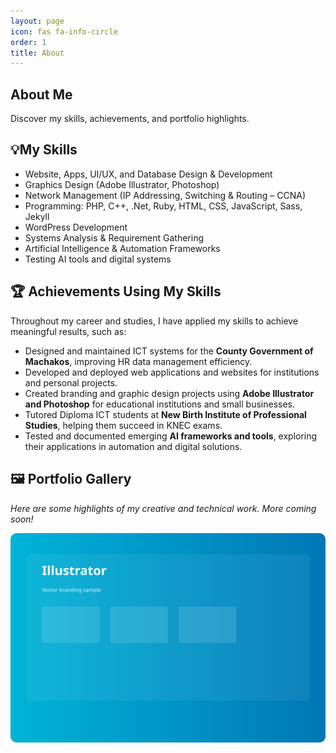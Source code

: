 ```yaml
---
layout: page
icon: fas fa-info-circle
order: 1
title: About
---
```


<link rel="stylesheet" href="/assets/css/about.css">

<section class="about-hero">
	<h1>About Me</h1>
	<p>Discover my skills, achievements, and portfolio highlights.</p>
</section>


## 💡My Skills

- Website, Apps, UI/UX, and Database Design & Development
- Graphics Design (Adobe Illustrator, Photoshop)
- Network Management (IP Addressing, Switching & Routing – CCNA)
- Programming: PHP, C++, .Net, Ruby, HTML, CSS, JavaScript, Sass, Jekyll
- WordPress Development
- Systems Analysis & Requirement Gathering
- Artificial Intelligence & Automation Frameworks
- Testing AI tools and digital systems

## 🏆 Achievements Using My Skills

Throughout my career and studies, I have applied my skills to achieve meaningful results, such as:

- Designed and maintained ICT systems for the **County Government of Machakos**, improving HR data management efficiency.
- Developed and deployed web applications and websites for institutions and personal projects.
- Created branding and graphic design projects using **Adobe Illustrator and Photoshop** for educational institutions and small businesses.
- Tutored Diploma ICT students at **New Birth Institute of Professional Studies**, helping them succeed in KNEC exams.
- Tested and documented emerging **AI frameworks and tools**, exploring their applications in automation and digital solutions.

## 🖼️ Portfolio Gallery

<i>Here are some highlights of my creative and technical work. More coming soon!

<div class="gallery">
	<img src="/assets/img/illustrator-design1.svg" alt="Adobe Illustrator Design">
</div>
